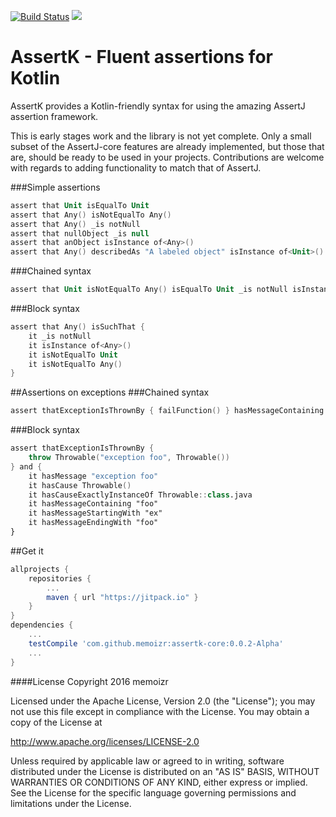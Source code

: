[![Build Status](https://travis-ci.org/memoizr/assertk-core.svg?branch=master)](https://travis-ci.org/memoizr/assertk-core)
[![](https://jitpack.io/v/memoizr/assertk-core.svg)](https://jitpack.io/#memoizr/assertk-core)

# AssertK - Fluent assertions for Kotlin
AssertK provides a Kotlin-friendly syntax for using the amazing AssertJ assertion framework.

This is early stages work and the library is not yet complete. Only a small subset of the AssertJ-core features are already implemented, but those that are, should be ready to be used in your projects. Contributions are welcome with regards to adding functionality to match that of AssertJ.

###Simple assertions
```kotlin
assert that Unit isEqualTo Unit
assert that Any() isNotEqualTo Any()
assert that Any() _is notNull
assert that nullObject _is null
assert that anObject isInstance of<Any>()
assert that Any() describedAs "A labeled object" isInstance of<Unit>()
```

###Chained syntax
```kotlin
assert that Unit isNotEqualTo Any() isEqualTo Unit _is notNull isInstance of<Any>()
```

###Block syntax
```kotlin
assert that Any() isSuchThat {
    it _is notNull
    it isInstance of<Any>()
    it isNotEqualTo Unit
    it isNotEqualTo Any()
}
```

##Assertions on exceptions
###Chained syntax
```kotlin
assert thatExceptionIsThrownBy { failFunction() } hasMessageContaining "foo" hasCause Throwable()
```

###Block syntax
```kotlin
assert thatExceptionIsThrownBy {
    throw Throwable("exception foo", Throwable())
} and {
    it hasMessage "exception foo"
    it hasCause Throwable()
    it hasCauseExactlyInstanceOf Throwable::class.java
    it hasMessageContaining "foo"
    it hasMessageStartingWith "ex"
    it hasMessageEndingWith "foo"
}
```

##Get it
```groovy
allprojects {
    repositories {
        ...
        maven { url "https://jitpack.io" }
    }
}
dependencies {
    ...
    testCompile 'com.github.memoizr:assertk-core:0.0.2-Alpha'
    ...
}
```
####License
Copyright 2016 memoizr

Licensed under the Apache License, Version 2.0 (the "License");
you may not use this file except in compliance with the License.
You may obtain a copy of the License at

   http://www.apache.org/licenses/LICENSE-2.0

Unless required by applicable law or agreed to in writing, software
distributed under the License is distributed on an "AS IS" BASIS,
WITHOUT WARRANTIES OR CONDITIONS OF ANY KIND, either express or implied.
See the License for the specific language governing permissions and
limitations under the License.
